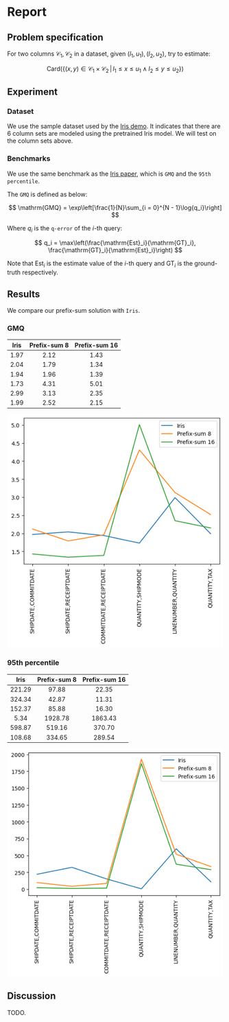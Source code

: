 # Report

## Problem specification

For two columns $\mathcal{C}_1, \mathcal{C}_2$ in a dataset, given $(l_1, u_1), (l_2, u_2)$, try to estimate:

$$
\mathrm{Card}(\{(x, y) \in \mathcal{C}_1 \times \mathcal{C}_2 \,|\, l_1 \leqslant x \leqslant u_1 \land l_2 \leqslant y \leqslant u_2\})
$$ 

## Experiment

### Dataset

We use the sample dataset used by the [Iris demo](https://github.com/tjluyao/iris_demo). It indicates that there are 6 column sets are modeled using the pretrained Iris model. We will test on the column sets above.

### Benchmarks

We use the same benchmark as the [Iris paper](http://yao.lu/iris.pdf), which is `GMQ` and the `95th percentile`. 

The `GMQ` is defined as below:

$$
\mathrm{GMQ} = \exp\left[\frac{1}{N}\sum_{i = 0}^{N - 1}\log{q_i}\right]
$$

Where $q_i$ is the `q-error` of the $i$-th query:

$$
q_i = \max\left(\frac{\mathrm{Est}_i}{\mathrm{GT}_i}, \frac{\mathrm{GT}_i}{\mathrm{Est}_i}\right)
$$

Note that $\mathrm{Est}_i$ is the estimate value of the $i$-th query and $\mathrm{GT}_i$ is the ground-truth respectively.

## Results

We compare our prefix-sum solution with `Iris`.

### GMQ

| Iris | Prefix-sum 8 | Prefix-sum 16 |
| :--: | :----------: | :-----------: |
| 1.97 |     2.12     |     1.43      |
| 2.04 |     1.79     |     1.34      |
| 1.94 |     1.96     |     1.39      |
| 1.73 |     4.31     |     5.01      |
| 2.99 |     3.13     |     2.35      |
| 1.99 |     2.52     |     2.15      |

![GMQ](assets/gmq.png)

### 95th percentile

|  Iris  | Prefix-sum 8 | Prefix-sum 16 |
| :----: | :----------: | :-----------: |
| 221.29 |    97.88     |     22.35     |
| 324.34 |    42.87     |     11.31     |
| 152.37 |    85.88     |     16.30     |
|  5.34  |   1928.78    |    1863.43    |
| 598.87 |    519.16    |    370.70     |
| 108.68 |    334.65    |    289.54     |

![95th](assets/95th.png)

## Discussion

TODO.
